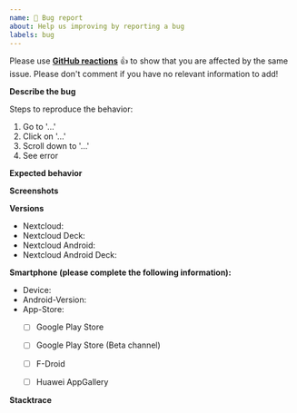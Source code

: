 ```yaml
---
name: 🐞 Bug report
about: Help us improving by reporting a bug
labels: bug
---
```


<!--
Guidelines for submitting bug reports:

* Bug reports which do not fill the complete issue template will be closed.
* Please have a look at our [FAQ](https://github.com/stefan-niedermann/nextcloud-deck/blob/master/FAQ.md)
* Please search the existing issues first, it's likely that your issue was already reported or even fixed.
* This repository is *only* for issues within the Nextcloud Deck Android app
-->
Please use **[GitHub reactions](https://blog.github.com/2016-03-10-add-reactions-to-pull-requests-issues-and-comments/)** 👍 to show that you are affected by the same issue. Please don't comment if you have no relevant information to add!

**Describe the bug**
<!-- A clear and concise description of what the bug is. -->


Steps to reproduce the behavior:
1. Go to '…'
2. Click on '…'
3. Scroll down to '…'
4. See error


**Expected behavior**
<!-- A clear and concise description of what you expected to happen. -->


**Screenshots**
<!-- If applicable, add screenshots to help explain your problem. -->


**Versions**
<!-- "latest" is NOT a version. Depending on your Nextcloud instance the latest versions can vary. -->
 - Nextcloud: 
 - Nextcloud Deck: 
 - Nextcloud Android: 
 - Nextcloud Android Deck: 


**Smartphone (please complete the following information):**
- Device: 
- Android-Version: 
- App-Store:
  - [ ] Google Play Store
  - [ ] Google Play Store (Beta channel)
  - [ ] F-Droid
  - [ ] Huawei AppGallery


**Stacktrace**


